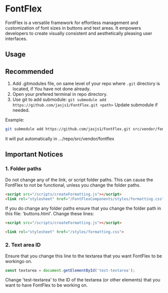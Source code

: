 # FontFlex

FontFlex is a versatile framework for effortless management and customization of font sizes in buttons and text areas. It empowers developers to create visually consistent and aesthetically pleasing user interfaces.

## Usage

## Recommended

1. Add .gitmodules file, on same level of your repo where `.git` directory is located, if You have not done already.
2. Open your prefered terminal in repo directory.
3. Use git to add submodule:
  `git submodule add https://github.com/jasjs1/FontFlex.git <path>`
  Update submodule if needed.
  
  Example:

  ```bash
  git submodule add https://github.com/jasjs1/FontFlex.git src/vendor/fontflex
  ```
  
  it will put automatically in .../repo/src/vendor/fontflex

## Important Notices

### 1. Folder paths

Do not change any of the link, or script folder paths. This can cause the FontFlex to not be functional, unless you change the folder paths.

  ```html
  <script src="/scripts/createFormatting.js"></script>
  <link rel="stylesheet" href="/FontFlexComponents/styles/formatting.css">
  ```

If you do change any folder paths ensure that you change the folder path in this file: 'buttons.html'. Change these lines:

  ```html
  <script src="/scripts/createFormatting.js"></script>

  <link rel="stylesheet" href="/styles/formatting.css">
  ```

### 2. Text area ID

Ensure that you change this line to the textarea that you want FontFlex to be workingo on.

  ```js
  const textarea = document.getElementById('test-textarea');
  ```

Change 'test-textarea' to the ID of the textarea (or other elements) that you want to have FontFlex to be working on.
